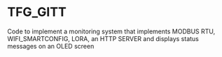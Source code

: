 # TFG_GITT
Code to implement a monitoring system that implements MODBUS RTU, WIFI_SMARTCONFIG, LORA, an HTTP SERVER and displays status messages on an OLED screen
